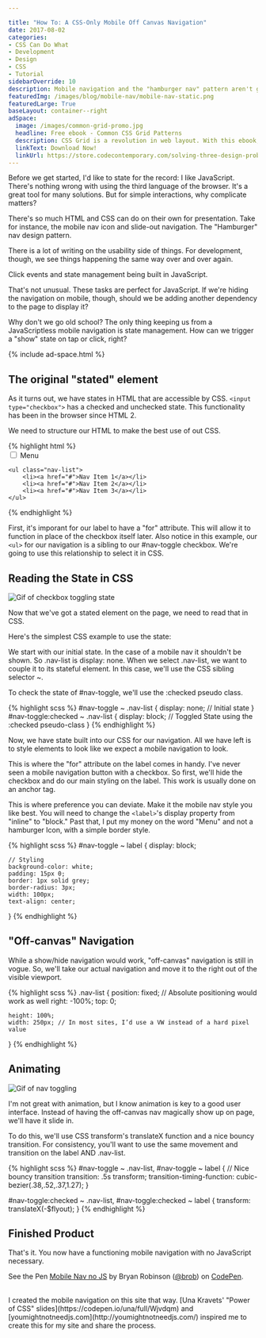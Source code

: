 ```yaml
---

title: "How To: A CSS-Only Mobile Off Canvas Navigation"
date: 2017-08-02
categories:
- CSS Can Do What
- Development
- Design
- CSS
- Tutorial
sidebarOverride: 10
description: Mobile navigation and the "hamburger nav" pattern aren't going away. In this tutorial, I'll walk you through creating a mobile off-canvas navigation with only CSS and HTML.
featuredImg: /images/blog/mobile-nav/mobile-nav-static.png
featuredLarge: True
baseLayout: container--right
adSpace: 
  image: /images/common-grid-promo.jpg
  headline: Free ebook - Common CSS Grid Patterns
  description: CSS Grid is a revolution in web layout. With this ebook, I cover 3 design patterns that Grid solves easier, better and more creatively to help push our designs in better directions.
  linkText: Download Now!
  linkUrl: https://store.codecontemporary.com/solving-three-design-problems-with-css-grid/buy
---
```



Before we get started, I'd like to state for the record: I like JavaScript. There's nothing wrong with using the third language of the browser. It's a great tool for many solutions. But for simple interactions, why complicate matters?

There's so much HTML and CSS can do on their own for presentation. Take for instance, the mobile nav icon and slide-out navigation. The "Hamburger" nav design pattern. 

There is a lot of writing on the usability side of things. For development, though, we see things happening the same way over and over again. 

Click events and state management being built in JavaScript.

That's not unusual. These tasks are perfect for JavaScript. If we're hiding the navigation on mobile, though, should we be adding another dependency to the page to display it?

Why don't we go old school? The only thing keeping us from a JavaScriptless mobile navigation is state management. How can we trigger a "show" state on tap or click, right? 

{% include ad-space.html %}

## The original "stated" element

As it turns out, we have states in HTML that are accessible by CSS. `<input type="checkbox">` has a checked and unchecked state. This functionality has been in the browser since HTML 2.

We need to structure our HTML to make the best use of out CSS. 

<div class="pull-1">
{% highlight html %}
<nav class="navigation">
    <input type="checkbox" id="nav-toggle">
    <label for="nav-toggle">Menu</label>

    <ul class="nav-list">
        <li><a href="#">Nav Item 1</a></li>
        <li><a href="#">Nav Item 2</a></li>
        <li><a href="#">Nav Item 3</a></li>
    </ul>

</nav>
{% endhighlight %}
</div>

First, it's imporant for our label to have a "for" attribute. This will allow it to function in place of the checkbox itself later. Also notice in this example, our `<ul>` for our navigation is a sibling to our #nav-toggle checkbox. We're going to use this relationship to select it in CSS.

## Reading the State in CSS

![Gif of checkbox toggling state](/images/blog/mobile-nav/simple-toggle.gif)

Now that we've got a stated element on the page, we need to read that in CSS.

Here's the simplest CSS example to use the state:

We start with our initial state. In the case of a mobile nav it shouldn't be shown. So .nav-list is display: none. When we select .nav-list, we want to couple it to its stateful element. In this case, we'll use the CSS sibling selector ~.

To check the state of #nav-toggle, we'll use the :checked pseudo class.

{% highlight scss %}
#nav-toggle ~ .nav-list {
    display: none; // Initial state
}
#nav-toggle:checked ~ .nav-list {
    display: block; // Toggled State using the :checked pseudo-class
}
{% endhighlight %}

Now, we have state built into our CSS for our navigation. All we have left is to style elements to look like we expect a mobile navigation to look.

This is where the "for" attribute on the label comes in handy. I've never seen a mobile navigation button with a checkbox. So first, we'll hide the checkbox and do our main styling on the label. This work is usually done on an anchor tag.

This is where preference you can deviate. Make it the mobile nav style you like best. You will need to change the `<label>`'s display property from "inline" to "block." Past that, I put my money on the word "Menu" and not a hamburger Icon, with a simple border style.

{% highlight scss %}
#nav-toggle ~ label {
    display: block;

    // Styling
    background-color: white;
    padding: 15px 0;
    border: 1px solid grey;
    border-radius: 3px;
    width: 100px;
    text-align: center;
}
{% endhighlight %}

## "Off-canvas" Navigation

While a show/hide navigation would work, "off-canvas" navigation is still in vogue. So, we'll take our actual navigation and move it to the right out of the visible viewport.

{% highlight scss %}
.nav-list {
    position: fixed; // Absolute positioning would work as well
    right: -100%;
    top: 0;

    height: 100%;
    width: 250px; // In most sites, I’d use a VW instead of a hard pixel value
}
{% endhighlight %}

## Animating

![Gif of nav toggling](/images/blog/mobile-nav/nav-styled.gif)


I'm not great with animation, but I know animation is key to a good user interface. Instead of having the off-canvas nav magically show up on page, we'll have it slide in.

To do this, we'll use CSS transform's translateX function and a nice bouncy transition. For consistency, you'll want to use the same movement and transition on the label AND .nav-list.

{% highlight scss %}
#nav-toggle ~ .nav-list, #nav-toggle ~ label {
	// Nice bouncy transition
    transition: .5s transform;
    transition-timing-function: cubic-bezier(.38,.52,.37,1.27);
}

#nav-toggle:checked ~ .nav-list, #nav-toggle:checked ~ label {
    transform: translateX(-$flyout);
}
{% endhighlight %}

## Finished Product

That's it. You now have a functioning mobile navigation with no JavaScript necessary.

<p data-height="400" data-theme-id="26704" data-slug-hash="oeNdbg" data-default-tab="css,result" data-user="brob" data-embed-version="2" data-pen-title="Mobile Nav no JS" class="codepen">See the Pen <a href="https://codepen.io/brob/pen/oeNdbg/">Mobile Nav no JS</a> by Bryan Robinson (<a href="https://codepen.io/brob">@brob</a>) on <a href="https://codepen.io">CodePen</a>.</p>
<script async src="https://production-assets.codepen.io/assets/embed/ei.js"></script>
<br>
I created the mobile navigation on this site that way. [Una Kravets' "Power of CSS" slides](https://codepen.io/una/full/Wjvdqm) and [youmightnotneedjs.com](http://youmightnotneedjs.com/) inspired me to create this for my site and share the process.

